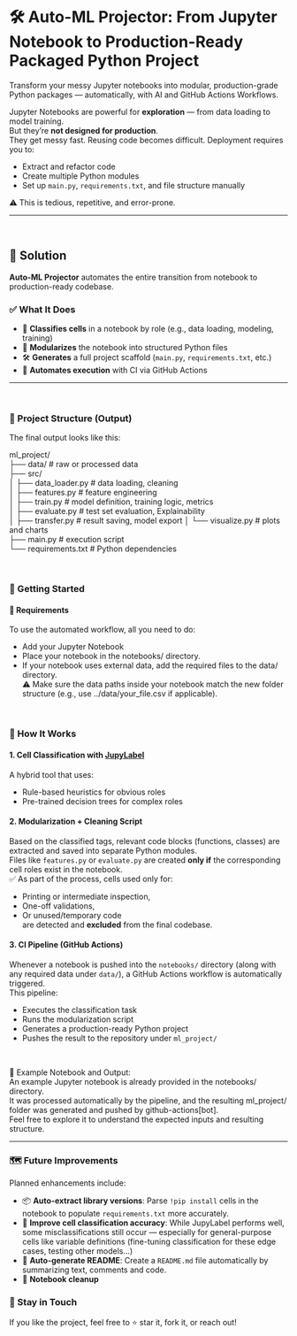 # 🛠️ Auto-ML Projector: From Jupyter Notebook to Production-Ready Packaged Python Project

Transform your messy Jupyter notebooks into modular, production-grade Python packages — automatically, with AI and GitHub Actions Workflows.

Jupyter Notebooks are powerful for **exploration** — from data loading to model training.  
But they’re **not designed for production**.  
They get messy fast. Reusing code becomes difficult. Deployment requires you to:
- Extract and refactor code
- Create multiple Python modules
- Set up `main.py`, `requirements.txt`, and file structure manually

⚠️ This is tedious, repetitive, and error-prone.

---
<br>

## 🎯 Solution

**Auto-ML Projector** automates the entire transition from notebook to production-ready codebase.

### ✅ What It Does

- 📌 **Classifies cells** in a notebook by role (e.g., data loading, modeling, training)
- 🧱 **Modularizes** the notebook into structured Python files
- 🛠️ **Generates** a full project scaffold (`main.py`, `requirements.txt`, etc.)
- 🔁 **Automates execution** with CI via GitHub Actions

---
<br>

### 📁 Project Structure (Output)

The final output looks like this:  

ml_project/  
├── data/             # raw or processed data  
├── src/  
│ ├── data_loader.py  # data loading, cleaning  
│ ├── features.py     # feature engineering  
│ ├── train.py        # model definition, training logic, metrics  
│ ├── evaluate.py     # test set evaluation, Explainability  
│ ├── transfer.py     # result saving, model export
│ └── visualize.py    # plots and charts  
├── main.py           # execution script  
└── requirements.txt  # Python dependencies  

<br>

### 🚀 Getting Started
#### 🧰 Requirements
To use the automated workflow, all you need to do:  
- Add your Jupyter Notebook
- Place your notebook in the notebooks/ directory.
- If your notebook uses external data, add the required files to the data/ directory.  
⚠️ Make sure the data paths inside your notebook match the new folder structure (e.g., use ../data/your_file.csv if applicable).

<br>

### 🧠 How It Works

#### 1. Cell Classification with [JupyLabel](https://github.com/m1guelperez/jupylab_cli)
A hybrid tool that uses:
- Rule-based heuristics for obvious roles
- Pre-trained decision trees for complex roles

#### 2. **Modularization + Cleaning Script**  
Based on the classified tags, relevant code blocks (functions, classes) are extracted and saved into separate Python modules.  
Files like `features.py` or `evaluate.py` are created **only if** the corresponding cell roles exist in the notebook.  
✅ As part of the process, cells used only for:
- Printing or intermediate inspection,
- One-off validations,
- Or unused/temporary code  
are detected and **excluded** from the final codebase.

#### 3. **CI Pipeline (GitHub Actions)**  
Whenever a notebook is pushed into the `notebooks/` directory (along with any required data under `data/`), a GitHub Actions workflow is automatically triggered.  
This pipeline:
- Executes the classification task
- Runs the modularization script
- Generates a production-ready Python project
- Pushes the result to the repository under `ml_project/`

<br>

📄 Example Notebook and Output:  
An example Jupyter notebook is already provided in the notebooks/ directory.  
It was processed automatically by the pipeline, and the resulting ml_project/ folder was generated and pushed by github-actions[bot].  
Feel free to explore it to understand the expected inputs and resulting structure.  

---
### 🗺️ Future Improvements

Planned enhancements include:
- 📦 **Auto-extract library versions**: Parse `!pip install` cells in the notebook to populate `requirements.txt` more accurately.
- 🧠 **Improve cell classification accuracy**: While JupyLabel performs well, some misclassifications still occur — especially for general-purpose cells like variable definitions (fine-tuning classification for these edge cases, testing other models...)
- 📝 **Auto-generate README**: Create a `README.md` file automatically by summarizing text, comments and code.
- 🧹 **Notebook cleanup** 


### 🧵 Stay in Touch
If you like the project, feel free to ⭐ star it, fork it, or reach out!
